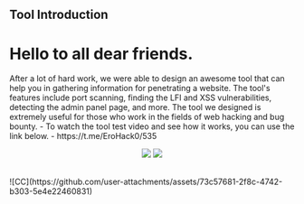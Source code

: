 ## Tool Introduction

<h1>Hello to all dear friends.</h1>
After a lot of hard work, we were able to design an awesome tool that can help you in gathering information for penetrating a website.
The tool's features include port scanning, finding the LFI and XSS vulnerabilities, detecting the admin panel page, and more.
The tool we designed is extremely useful for those who work in the fields of web hacking and bug bounty.
 - To watch the tool test video and see how it works, you can use the link below.
 - https://t.me/EroHack0/535
 <br>
 <p align="center">
  <a href="https://x.com/ero_hack0"><img src="https://img.shields.io/twitter/follow/ERO-HACK?color=0ff00&label=%40ERO-HACK&logo=twitter&logoColor=00ff00&style=for-the-badge"></a>
  <a href="https://github.com/ERO-HACK"><img src="https://img.shields.io/github/followers/ERO-HACK?color=%2300ff00&logoColor=00ff00&logo=github&style=for-the-badge"></a>
</p>
<br>
![CC](https://github.com/user-attachments/assets/73c57681-2f8c-4742-b303-5e4e22460831)
